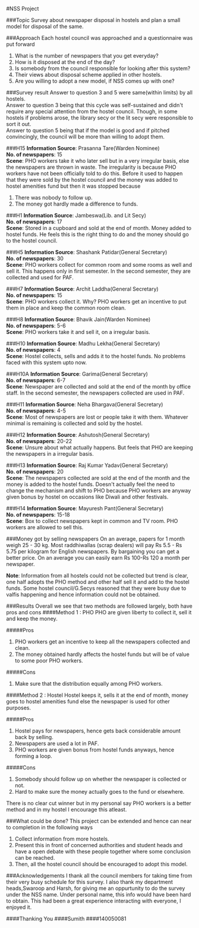 #NSS Project

###Topic
Survey about newspaper disposal in hostels and plan a small model for disposal of the same.

###Approach
Each hostel council was approached and a questionnaire was put forward<br/>
1. What is the number of newspapers that you get everyday?<br/>
2. How is it disposed at the end of the day?<br/>
3. Is somebody from the council responsible for looking after this system?<br/>
4. Their views about disposal scheme applied in other hostels.<br/>
5. Are you willing to adopt a new model, if NSS comes up with one?

###Survey result
Answer to question 3 and 5 were same(within limits) by all hostels.<br/>
Answer to question 3 being that this cycle was self-sustained and didn't require any special attention from the hostel council. Though, in some hostels if problems arose, the library secy or the lit secy were responsible to sort it out.<br/>
Answer to question 5 being that if the model is good and if pitched convincingly, the council will be more than willing to adopt them.

###H15
**Information Source**: Prasanna Tare(Warden Nominee)<br/>
**No. of newspapers**: 15<br/>
**Scene**: PHO workers take it who later sell but in a very irregular basis, else the newspapers are thrown in waste. The irregularity is because PHO workers have not been officially told to do this. Before it used to happen that they were sold by the hostel council and the money was added to hostel amenities fund but then it was stopped because<br/>
1. There was nobody to follow up.<br/>
2. The money got hardly made a difference to funds.<br/>

###H1
**Information Source**: Jambeswa(Lib. and Lit Secy)<br/>
**No. of newspapers**: 17<br/>
**Scene**: Stored in a cupboard and sold at the end of month. Money added to hostel funds. He feels this is the right thing to do and the money should go to the hostel council.

###H5
**Information Source**: Shashank Patidar(General Secretary)<br/>
**No. of newspapers**: 30<br/>
**Scene**: PHO workers collect for common room and some rooms as well and sell it. This happens only in first semester. In the second semester, they are collected and used for PAF.

###H7
**Information Source**: Archit Laddha(General Secretary)<br/>
**No. of newspapers**: 15<br/>
**Scene**: PHO workers collect it. Why? PHO workers get an incentive to put them in place and keep the common room clean.

###H8
**Information Source**: Bhavik Jain(Warden Nominee)<br/>
**No. of newspapers**: 5-6<br/>
**Scene**: PHO workers take it and sell it, on a irregular basis. 

###H10
**Information Source**: Madhu Lekha(General Secretary)<br/>
**No. of newspapers**: 4<br/>
**Scene**: Hostel collects, sells and adds it to the hostel funds. No problems faced with this system upto now.

###H10A
**Information Source**: Garima(General Secretary)<br/>
**No. of newspapers**: 6-7<br/>
**Scene**: Newspaper are collected and sold at the end of the month by office staff. In the second semester, the newspapers collected are used in PAF.

###H11
**Information Source**: Neha Bhargava(General Secretary)<br/>
**No. of newspapers**: 4-5<br/>
**Scene**: Most of newspapers are lost or people take it with them. Whatever minimal is remaining is collected and sold by the hostel.

###H12
**Information Source**: Ashutosh(General Secretary)<br/>
**No. of newspapers**: 20-22<br/>
**Scene**: Unsure about what actually happens. But feels that PHO are keeping the newspapers in a irregular basis.

###H13
**Information Source**: Raj Kumar Yadav(General Secretary)<br/>
**No. of newspapers**: 20<br/>
**Scene**: The newspapers collected are sold at the end of the month and the money is added to the hostel funds. Doesn't actually feel the need to change the mechanism and shift to PHO because PHO workers are anyway given bonus by hostel on occasions like Diwali and other festivals.

###H14
**Information Source**: Mayuresh Pant(General Secretary)<br/>
**No. of newspapers**: 15-18<br/>
**Scene**: Box to collect newspapers kept in common and TV room. PHO workers are allowed to sell this.

###Money got by selling newspapers
On an average, papers for 1 month weigh 25 - 30 kg. Most raddhiwallas (scrap dealers) will pay Rs 5.5 - Rs 5.75 per kilogram for English newspapers. By bargaining you can get a better price. On an average you can easily earn Rs 100-Rs 120 a month per newspaper.

**Note**: Information from all hostels could not be collected but trend is clear, one half adopts the PHO method and other half sell it and add to the hostel funds. Some hostel council/G.Secys reasoned that they were busy due to valfis happening and hence information could not be obtained.

###Results
Overall we see that two methods are followed largely, both have pros and cons
####Method 1 : PHO
PHO are given liberty to collect it, sell it and keep the money.

#####Pros
1. PHO workers get an incentive to keep all the newspapers collected and clean.
2. The money obtained hardly affects the hostel funds but will be of value to some poor PHO workers.

#####Cons
1. Make sure that the distribution equally among PHO workers.

####Method 2 : Hostel 
Hostel keeps it, sells it at the end of month, money goes to hostel amenities fund else the newspaper is used for other purposes.

#####Pros
1. Hostel pays for newspapers, hence gets back considerable amount back by selling.<br/>
2. Newspapers are used a lot in PAF.<br/>
3. PHO workers are given bonus from hostel funds anyways, hence forming a loop.

#####Cons
1. Somebody should follow up on whether the newspaper is collected or not.<br/>
2. Hard to make sure the money actually goes to the fund or elsewhere.

There is no clear cut winner but in my personal say PHO workers is a better method and in my hostel I encourage this atleast. 

###What could be done?
This project can be extended and hence can near to completion in the following ways<br/>
1. Collect information from more hostels.<br/>
2. Present this in front of concerned authorities and student heads and have a open debate with these people together where some conclusion can be reached.<br/>
3. Then, all the hostel council should be encouraged to adopt this model.

###Acknowledgements
I thank all the council members for taking time from their very busy schedule for this survey. I also thank my department heads,Swaroop and Harsh, for giving me an oppurtunity to do the survey under the NSS name. Under personal name, this info would have been hard to obtain. This had been a great experience interacting with everyone, I enjoyed it. 

####Thanking You
####Sumith
####140050081